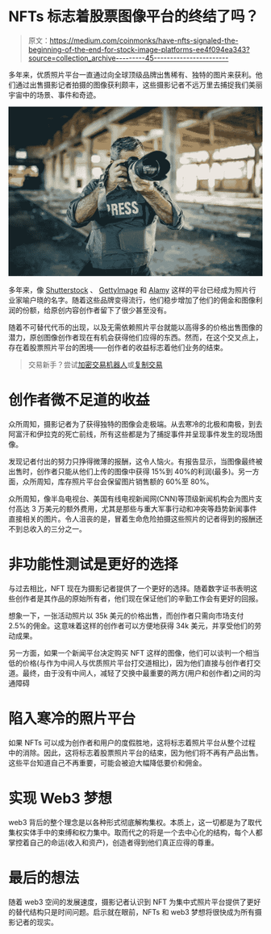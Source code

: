 # NFTs 标志着股票图像平台的终结了吗？

> 原文：<https://medium.com/coinmonks/have-nfts-signaled-the-beginning-of-the-end-for-stock-image-platforms-ee4f094ea343?source=collection_archive---------45----------------------->

多年来，优质照片平台一直通过向全球顶级品牌出售稀有、独特的图片来获利。他们通过出售摄影记者拍摄的图像获利颇丰，这些摄影记者不远万里去捕捉我们美丽宇宙中的场景、事件和奇迹。

![](img/a0c845894b654bbc6519b35f44f1c26c.png)

多年来，像 [Shutterstock](https://www.shutterstock.com/) 、 [GettyImage](https://www.gettyimages.com/) 和 [Alamy](https://www.alamy.com/) 这样的平台已经成为照片行业家喻户晓的名字。随着这些品牌变得流行，他们稳步增加了他们的佣金和图像利润的份额，给原创内容创作者留下了很少甚至没有。

随着不可替代代币的出现，以及无需依赖照片平台就能以高得多的价格出售图像的潜力，原创图像创作者现在有机会获得他们应得的东西。然而，在这个交叉点上，存在着股票照片平台的困境——创作者的收益标志着他们业务的结束。

> 交易新手？尝试[加密交易机器人](/coinmonks/crypto-trading-bot-c2ffce8acb2a)或[复制交易](/coinmonks/top-10-crypto-copy-trading-platforms-for-beginners-d0c37c7d698c)

# 创作者微不足道的收益

众所周知，摄影记者为了获得独特的图像会走极端。从去寒冷的北极和南极，到去阿富汗和伊拉克的死亡前线，所有这些都是为了捕捉事件并呈现事件发生的现场图像。

发现记者付出的努力只挣得微薄的报酬，这令人恼火。有报告显示，当图像最终被出售时，创作者只能从他们上传的图像中获得 15%到 40%的利润(最多)。另一方面，众所周知，库存照片平台会保留图片销售额的 60%至 80%。

众所周知，像半岛电视台、美国有线电视新闻网(CNN)等顶级新闻机构会为图片支付高达 3 万美元的额外费用，尤其是那些与重大军事行动和冲突等趋势新闻事件直接相关的图片。令人沮丧的是，冒着生命危险拍摄这些照片的记者得到的报酬还不到总收入的三分之一。

# 非功能性测试是更好的选择

与过去相比，NFT 现在为摄影记者提供了一个更好的选择。随着数字证书表明这些创作者是其作品的原始所有者，他们现在保证他们的辛勤工作会有更好的回报。

想象一下，一张活动照片以 35k 美元的价格出售，而创作者只需向市场支付 2.5%的佣金。这意味着这样的创作者可以方便地获得 34k 美元，并享受他们的劳动成果。

另一方面，如果一个新闻平台决定购买 NFT 这样的图像，他们可以谈判一个相当低的价格(与作为中间人与优质照片平台打交道相比)，因为他们直接与创作者打交道。最终，由于没有中间人，减轻了交换中最重要的两方(用户和创作者)之间的沟通障碍

# 陷入寒冷的照片平台

如果 NFTs 可以成为创作者和用户的度假胜地，这将标志着照片平台从整个过程中的消除。因此，这将标志着股票照片平台的结束，因为他们将不再有产品出售。这些平台知道自己不再重要，可能会被迫大幅降低要价和佣金。

# 实现 Web3 梦想

web3 背后的整个理念是以各种形式彻底解构集权。本质上，这一切都是为了取代集权实体手中的束缚和权力集中。取而代之的将是一个去中心化的结构，每个人都掌控着自己的命运(收入和资产)，创造者得到他们真正应得的尊重。

# 最后的想法

随着 web3 空间的发展速度，摄影记者认识到 NFT 为集中式照片平台提供了更好的替代结构只是时间问题。启示就在眼前，NFTs 和 web3 梦想将很快成为所有摄影记者的现实。